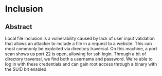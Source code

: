 # Inclusion
## Abstract
Local file inclusion is a vulnerability caused by lack of user input validation that allows an attacker to include a file in a request to a website. This can most commonly be exploited via directory traversal. On this machine, a port scan shows us port 22 is open, allowing for ssh login. Through a bit of directory traversal, we find both a username and password. We're able to log in with these credentials and can gain root access through a binary with the SUID bit enabled.

